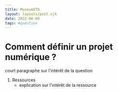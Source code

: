 ```yaml
---
title: MuseumXTD
layout: layouts/post.njk
date: 2022-06-09
tags: #question
---
```


# Comment définir un projet numérique ?

court paragraphe sur l'intérêt de la question


1. Ressources
	- explication sur l'intérêt de la ressource
